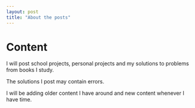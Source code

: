 ```yaml
---
layout: post
title: "About the posts"
---
```


# Content

I will post school projects, personal projects and my solutions to problems from books I study.

The solutions I post may contain errors.

I will be adding older content I have around and new content whenever I have time.